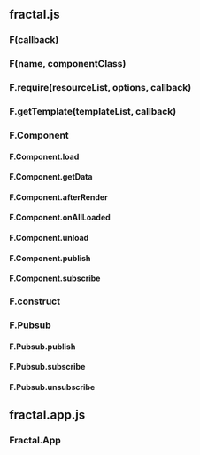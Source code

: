 ## fractal.js ##

### F(callback) ###

### F(name, componentClass) ###

### F.require(resourceList, options, callback) ###

### F.getTemplate(templateList, callback) ###

### F.Component ###

#### F.Component.load ####

#### F.Component.getData ####

#### F.Component.afterRender ####

#### F.Component.onAllLoaded ####

#### F.Component.unload ####

#### F.Component.publish ####

#### F.Component.subscribe ####

### F.construct ###

### F.Pubsub ###

#### F.Pubsub.publish ####

#### F.Pubsub.subscribe ####

#### F.Pubsub.unsubscribe ####

## fractal.app.js ##

### Fractal.App ###
